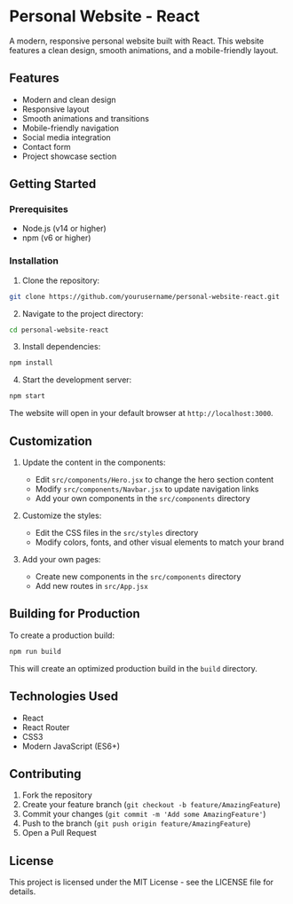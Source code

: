 # Personal Website - React

A modern, responsive personal website built with React. This website features a clean design, smooth animations, and a mobile-friendly layout.

## Features

- Modern and clean design
- Responsive layout
- Smooth animations and transitions
- Mobile-friendly navigation
- Social media integration
- Contact form
- Project showcase section

## Getting Started

### Prerequisites

- Node.js (v14 or higher)
- npm (v6 or higher)

### Installation

1. Clone the repository:
```bash
git clone https://github.com/yourusername/personal-website-react.git
```

2. Navigate to the project directory:
```bash
cd personal-website-react
```

3. Install dependencies:
```bash
npm install
```

4. Start the development server:
```bash
npm start
```

The website will open in your default browser at `http://localhost:3000`.

## Customization

1. Update the content in the components:
   - Edit `src/components/Hero.jsx` to change the hero section content
   - Modify `src/components/Navbar.jsx` to update navigation links
   - Add your own components in the `src/components` directory

2. Customize the styles:
   - Edit the CSS files in the `src/styles` directory
   - Modify colors, fonts, and other visual elements to match your brand

3. Add your own pages:
   - Create new components in the `src/components` directory
   - Add new routes in `src/App.jsx`

## Building for Production

To create a production build:

```bash
npm run build
```

This will create an optimized production build in the `build` directory.

## Technologies Used

- React
- React Router
- CSS3
- Modern JavaScript (ES6+)

## Contributing

1. Fork the repository
2. Create your feature branch (`git checkout -b feature/AmazingFeature`)
3. Commit your changes (`git commit -m 'Add some AmazingFeature'`)
4. Push to the branch (`git push origin feature/AmazingFeature`)
5. Open a Pull Request

## License

This project is licensed under the MIT License - see the LICENSE file for details. 